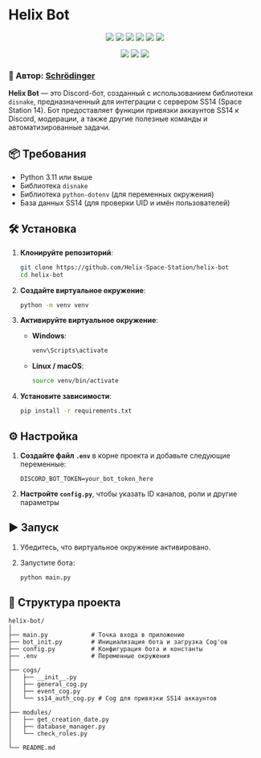 # Helix Bot

<p align="center">
  <img src="https://img.shields.io/badge/Python-3.11%2B-blue?logo=python&logoColor=white">
  <img src="https://img.shields.io/badge/disnake-Library-5865F2?logo=discord&logoColor=white">
  <img src="https://img.shields.io/badge/python--dotenv-Environment-orange">
  <img src="https://img.shields.io/badge/requests-HTTP%20Client-005571">
  <img src="https://img.shields.io/badge/SS14-Integration-yellowgreen">
  <img src="https://img.shields.io/badge/psycopg2-PostgreSQL-336791">
</p>

<p align="center">
  <img src="https://img.shields.io/github/license/Helix-Space-Station/helix-bot">
  <img src="https://img.shields.io/github/last-commit/Helix-Space-Station/helix-bot">
  <img src="https://img.shields.io/github/languages/top/Helix-Space-Station/helix-bot">
</p>

### 👤 Автор: [Schrödinger](https://github.com/Schrodinger71)

**Helix Bot** — это Discord-бот, созданный с использованием библиотеки `disnake`, предназначенный для интеграции с сервером SS14 (Space Station 14). Бот предоставляет функции привязки аккаунтов SS14 к Discord, модерации, а также другие полезные команды и автоматизированные задачи.


## 📦 Требования

- Python 3.11 или выше
- Библиотека `disnake`
- Библиотека `python-dotenv` (для переменных окружения)
- База данных SS14 (для проверки UID и имён пользователей)


## 🛠️ Установка

1. **Клонируйте репозиторий**:

    ```bash
    git clone https://github.com/Helix-Space-Station/helix-bot
    cd helix-bot
    ```

2. **Создайте виртуальное окружение**:

    ```bash
    python -m venv venv
    ```

3. **Активируйте виртуальное окружение**:

    - **Windows**:
      ```bash
      venv\Scripts\activate
      ```
    - **Linux / macOS**:
      ```bash
      source venv/bin/activate
      ```

4. **Установите зависимости**:

    ```bash
    pip install -r requirements.txt
    ```

## ⚙️ Настройка

1. **Создайте файл `.env`** в корне проекта и добавьте следующие переменные:

    ```env
    DISCORD_BOT_TOKEN=your_bot_token_here
    ```

2. **Настройте `config.py`**, чтобы указать ID каналов, роли и другие параметры

## ▶️ Запуск

1. Убедитесь, что виртуальное окружение активировано.
2. Запустите бота:

    ```bash
    python main.py
    ```


## 📁 Структура проекта

```
helix-bot/
│
├── main.py            # Точка входа в приложение
├── bot_init.py        # Инициализация бота и загрузка Cog'ов
├── config.py          # Конфигурация бота и константы
├── .env               # Переменные окружения
│
├── cogs/
│   ├── __init__.py
│   ├── general_cog.py
│   ├── event_cog.py
│   └── ss14_auth_cog.py # Cog для привязки SS14 аккаунтов
│
├── modules/
│   ├── get_creation_date.py
│   ├── database_manager.py
│   └── check_roles.py
│
└── README.md
```
